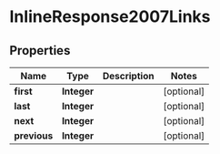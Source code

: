 
# InlineResponse2007Links

## Properties
Name | Type | Description | Notes
------------ | ------------- | ------------- | -------------
**first** | **Integer** |  |  [optional]
**last** | **Integer** |  |  [optional]
**next** | **Integer** |  |  [optional]
**previous** | **Integer** |  |  [optional]



